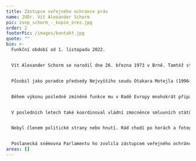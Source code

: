 ```yaml
---
title: Zástupce veřejného ochránce práv
name: JUDr. Vít Alexander Schorm
pic: zvop_schorm_-_kopie_orez.jpg
order: 2
footerPic: /images/kontakt.jpg
quote: ""
bio: >-
  Funkční období od 1. listopadu 2022.


  Vít Alexander Schorm se narodil dne 26. března 1973 v Brně. Tamtéž studoval obor matematika na Gymnáziu třída kapitána Jaroše a následně pokračoval na Právnické fakultě Masarykovy univerzity. Později absolvoval postgraduální studijní program na Univerzitě Paříž I – Panthéon-Sorbonne, a to v oboru srovnávací veřejné právo evropských států, a také francouzskou Národní správní školu.


  Působil jako poradce předsedy Nejvyššího soudu Otakara Motejla (1996–1998), vedoucí kanceláře místopředsedy vlády Pavla Rychetského (1998–2000) a vládní zmocněnec pro zastupování České republiky před [Evropským soudem pro lidská práva](https://cs.wikipedia.org/wiki/Evropsk%25C3%25BD_soud_pro_lidsk%25C3%25A1_pr%25C3%25A1va) ve Štrasburku (2002–2022).


  Během výkonu posledně zmíněné funkce mu v Radě Evropy mnohokrát připadla úloha předsedy expertního výboru v rámci mezivládní spolupráce, ať šlo například o Řídící výbor pro lidská práva, Výbor pro reformu ESLP či pracovní skupiny k sociálním právům nebo k výběru kandidátů a volbě soudců ESLP.


  V posledních letech také koordinoval vládní zmocněnce smluvních států pro zastupování před [ESLP](https://cs.wikipedia.org/wiki/Evropsk%25C3%25BD_soud_pro_lidsk%25C3%25A1_pr%25C3%25A1va).


  Nebyl členem politické strany nebo hnutí. Rád chodí po horách a fotografuje. Hovoří vedle češtiny také anglicky, francouzsky a španělsky.


  Poslanecká sněmovna Parlamentu ho zvolila zástupcem veřejného ochránce práv dne 26. října 2022.
areas: []
---
```


